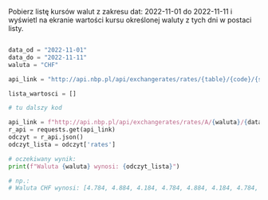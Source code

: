 Pobierz listę kursów walut z zakresu dat:
2022-11-01 do 2022-11-11 i wyświetl na ekranie wartości kursu określonej waluty z tych dni w postaci listy.

```python

data_od = "2022-11-01"
data_do = "2022-11-11"
waluta = "CHF"

api_link = "http://api.nbp.pl/api/exchangerates/rates/{table}/{code}/{startDate}/{endDate}/"

lista_wartosci = []

# tu dalszy kod

api_link = f"http://api.nbp.pl/api/exchangerates/rates/A/{waluta}/{data_od}/{data_do}/"
r_api = requests.get(api_link)
odczyt = r_api.json()
odczyt_lista = odczyt['rates']

# oczekiwany wynik:
print(f"Waluta {waluta} wynosi: {odczyt_lista}")

# np.:
# Waluta CHF wynosi: [4.784, 4.884, 4.184, 4.784, 4.884, 4.184, 4.784, 4.884, 4.184, 5.111 ]
```